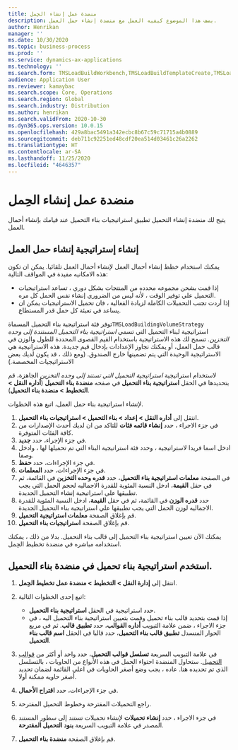 ```yaml
---
title: منضدة عمل إنشاء الحِمل
description: يصف هذا الموضوع كيفيه العمل مع منضدة إنشاء حمل العمل.
author: Henrikan
manager: ''
ms.date: 10/30/2020
ms.topic: business-process
ms.prod: ''
ms.service: dynamics-ax-applications
ms.technology: ''
ms.search.form: TMSLoadBuildWorkbench,TMSLoadBuildTemplateCreate,TMSLoadBuildStrategy
audience: Application User
ms.reviewer: kamaybac
ms.search.scope: Core, Operations
ms.search.region: Global
ms.search.industry: Distribution
ms.author: henrikan
ms.search.validFrom: 2020-10-30
ms.dyn365.ops.version: 10.0.15
ms.openlocfilehash: 429a8bac5491a342ecbc8b67c59c71715a4b0889
ms.sourcegitcommit: deb711c92251ed48cdf20ea514d03461c26a2262
ms.translationtype: HT
ms.contentlocale: ar-SA
ms.lasthandoff: 11/25/2020
ms.locfileid: "4646357"
---
```

# <a name="load-building-workbench"></a>منضدة عمل إنشاء الحِمل

يتيح لك منضدة إنشاء التحميل تطبيق استراتيجيات بناء التحميل عند قيامك بإنشاء أحمال العمل.

## <a name="create-a-load-building-strategy"></a>إنشاء إستراتيجية إنشاء حمل العمل

يمكنك استخدام خطط إنشاء أحمال العمل لإنشاء أحمال العمل تلقائيا. يمكن ان تكون هذه الامكانيه مفيدة في المواقف التالية:

- إذا قمت بشحن مجموعه محدده من المنتجات بشكل دوري ، تساعد استراتيجيات التحميل علي توفير الوقت ، لأنه ليس من الضروري إنشاء نفس الحمل كل مره.
- إذا أردت تجنب التحميلات الكاملة لزيادة الفعالية ، فان تحميل الاستراتيجيات يمكن ان يساعد في تعبئة كل حمل قدر المستطاع.

توفر فئة استراتيجية بناء التحميل المسماة`TMSLoadBuildingVolumeStrategy` استراتيجية لبناء التحميل التي تسمي *استراتيجية بناء التحميل المستندة إلى وحده التخزين*. تسمح لك هذه الاستراتيجية باستخدام القيم القصوى المحددة للطول والوزن في قالب حمل العمل، أو يمكنك تجاوز الإعدادات بإدخال قيم جديدة. هذه الاستراتيجية هي الاستراتيجية الوحيدة التي يتم تضمينها خارج الصندوق. (ومع ذلك ، قد يكون لديك بعض الاستراتيجيات المخصصة.)

لاستخدام استراتيجية *استراتيجية التحميل التي تستند إلى وحده التخزين* الجاهزة، قم بتحديدها في الحقل **استراتيجية بناء التحميل** في صفحه **منضدة بناء التحميل** (**أداره النقل &gt; التخطيط  &gt; منضدة بناء التحميل**).

لإنشاء استراتيجية بناء حمل العمل، اتبع هذه الخطوات.

1. انتقل إلى **أداره النقل &gt; إعداد &gt; بناء التحميل &gt; استراتيجيات بناء التحميل**.
1. في جزء الاجراء ، حدد **إنشاء قائمه فئات** للتاكد من ان لديك أحدث الإصدارات من كافة الفئات المتوفرة.
1. في جزء الإجراء، حدد **جديد**.
1. ادخل اسما فريدا لاستراتيجية ، وحدد فئة استراتيجية البناء التي تم تحميلها لها ، وادخل وصفا.
1. في جزء الإجراءات، حدد **حفظ**.
1. في جزء الإجراءات، حدد **المعلمات**.
1. في الصفحة **معلمات استراتيجية بناء التحميل**، حدد **قدره وحده التخزين** في القائمة، ثم في حقل **القيمة**، ادخل النسبة المئوية للقدرة الاجماليه لحجم الحمل التي يجب تطبيقها علي استراتيجية إنشاء التحميل الجديدة.
1. حدد **قدره الوزن** في القائمة، ثم في حقل **القيمة**، ادخل النسبة المئوية للقدرة الاجماليه لوزن الحمل التي يجب تطبيقها علي استراتيجية بناء التحميل الجديدة.
1. قم بإغلاق الصفحة **معلمات استراتيجية التحميل**.
1. قم بإغلاق الصفحة **استراتيجيات بناء التحميل**.

يمكنك الآن تعيين استراتيجية بناء التحميل إلى قالب بناء التحميل. بدلا من ذلك ، يمكنك استخدامه مباشره في منضدة تخطيط الحِمل.

## <a name="use-a-load-building-strategy-in-the-load-building-workbench"></a>استخدم استراتيجية بناء تحميل في منضدة بناء التحميل.

1. انتقل إلى **إدارة النقل &gt; التخطيط &gt; منضدة عمل تخطيط الحِمل‬**.
1. اتبع إحدى الخطوات التالية:

    - حدد استراتيجية في الحقل **استراتيجية بناء التحميل**.
    - إذا قمت بتحديد قالب بناء تحميل وقمت بتعيين استراتيجية بناء التحميل اليه ، في جزء الاجراء ، ضمن علامة التبويب **أداره القوالب**، حدد **تطبيق قالب**. ثم في مربع الحوار المنسدل **تطبيق قالب بناء التحميل**، حدد قالبا في الحقل **اسم قالب بناء التحميل**.

1. في علامة التبويب السريعة **تسلسل قوالب التحميل**، حدد واحد أو أكثر من [قوالب التحميل](load-template.md). ستحاول المنضدة احتواء الحمل في هذه الأنواع من الحاويات ، بالتسلسل الذي تم تحديده هنا. عاده ، يجب وضع أصغر الحاويات في اعلي القائمة لضمان تحديد أصغر حاويه ممكنة أولا.
1. في جزء الإجراءات، حدد **اقتراح الأحمال**.
1. راجع التحميلات المقترحة وخطوط التحميل المقترحة.
1. في جزء الاجراء ، حدد **إنشاء تحميلات** لإنشاء تحميلات تستند إلى سطور المستند المصدر في علامة التبويب السريعة **بنود التحميل المقترحة**.
1. قم بإغلاق الصفحة **منضدة بناء التحميل**.
